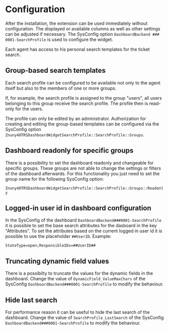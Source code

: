 # Configuration

After the installation, the extension can be used immediately without configuration. The displayed or available columns as well as other settings can be adjusted if necessary.
The SysConfig option `DashboardBackend ### 0001-SearchProfile` is used to configure the widget.

Each agent has access to his personal search templates for the ticket search.

## Group-based search templates

Each search profile can be configured to be available not only to the agent itself but also to the members of one or more groups.

If, for example, the search profile is assigned to the group "users", all users belonging to this group receive the search profile. The profile then is read-only for the users.

The profile can only be edited by an administrator. Authorization for creating and editing the group-based templates can be configured via the SysConfig option `Znuny4OTRSDashboardWidgetSearchProfile::SearchProfile::Groups`.

## Dashboard readonly for specific groups

There is a possibility to set the dashboard readonly and changeable for specific groups. These groups are not able to change the settings or filters of the dashboard afterwards.
For this functionality you just need to set the group name for the following SysConfig option:

`Znuny4OTRSDashboardWidgetSearchProfile::SearchProfile::Groups::Readonly`

## Logged-in user id in dashboard configuration

In the SysConfig of the dashboard `DashboardBackend###0001-SearchProfile` it is possible to set the base search attributes for the dasboard in the key "Attributes". To set the attributes
based on the current logged in user id it is possible to use the placeholder `##UserID`. Example:

`StateType=open;ResponsibleIDs=##UserID##`

## Truncating dynamic field values

There is a possibilty to truncate the values for the dynamic fields in the dashboard. Change the value of `DynamicField_ValueMaxChars` of the SysConfig `DashboardBackend###0001-SearchProfile` to modify the behaviour.

## Hide last search

For performance reason it can be useful to hide the last search of the dashboard. Change the value of `SearchProfile_LastSearch` of the SysConfig `DashboardBackend###0001-SearchProfile` to modify the behaviour.
